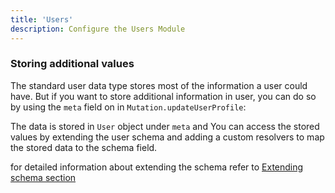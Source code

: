 ```yaml
---
title: 'Users'
description: Configure the Users Module
---
```


### Storing additional values

The standard user data type stores most of the information a user could have. But if you want to store additional information in user, you can do so by using the `meta` field on in `Mutation.updateUserProfile`:

The data is stored in `User` object under `meta` and You can access the stored values by extending the user schema and adding a custom resolvers to map the stored data to the schema field.

for detailed information about extending the schema refer to [Extending schema section](../advanced-config/extending-schema)
